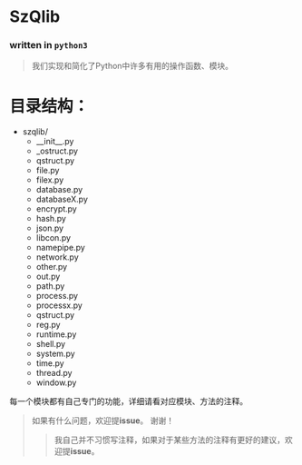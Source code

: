 # SzQlib
### written in ```python3```
> 我们实现和简化了Python中许多有用的操作函数、模块。

# 目录结构：
- szqlib/
  - \_\_init__.py
  - _ostruct.py
  - qstruct.py
  - file.py
  - filex.py
  - database.py
  - databaseX.py
  - encrypt.py
  - hash.py
  - json.py
  - libcon.py
  - namepipe.py
  - network.py
  - other.py
  - out.py
  - path.py
  - process.py
  - processx.py
  - qstruct.py
  - reg.py
  - runtime.py
  - shell.py
  - system.py
  - time.py
  - thread.py
  - window.py

每一个模块都有自己专门的功能，详细请看对应模块、方法的注释。

> 如果有什么问题，欢迎提**issue**。 谢谢！
>> 我自己并不习惯写注释，如果对于某些方法的注释有更好的建议，欢迎提**issue**。  

